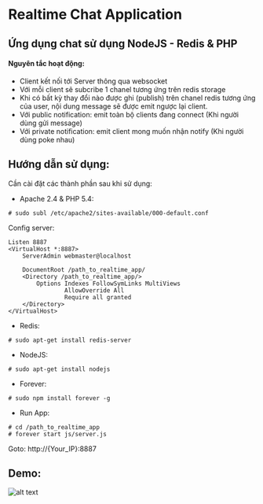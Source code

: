 Realtime Chat Application
========

## Ứng dụng chat sử dụng NodeJS - Redis & PHP
#### Nguyên tắc hoạt động:
- Client kết nối tới Server thông qua websocket
- Với mỗi client sẽ subcribe 1 chanel tương ứng trên redis storage
- Khi có bất kỳ thay đổi nào được ghi (publish) trên chanel redis tương ứng của user, nội dung message sẽ được emit ngược lại client.
- Với public notification: emit toàn bộ clients đang connect (Khi người dùng gửi message)
- Với private notification: emit client mong muốn nhận notify (Khi người dùng poke nhau)

## Hướng dẫn sử dụng:
Cần cài đặt các thành phần sau khi sử dụng:
- Apache 2.4 & PHP 5.4:
```
# sudo subl /etc/apache2/sites-available/000-default.conf
```
Config server:
```
Listen 8887
<VirtualHost *:8887>
	ServerAdmin webmaster@localhost

	DocumentRoot /path_to_realtime_app/
	<Directory /path_to_realtime_app/>
		Options Indexes FollowSymLinks MultiViews
                AllowOverride All
                Require all granted
	</Directory>
</VirtualHost>
```
- Redis:
```
# sudo apt-get install redis-server
```
- NodeJS:
```
# sudo apt-get install nodejs
```
- Forever:
```
# sudo npm install forever -g
```
- Run App:
```
# cd /path_to_realtime_app
# forever start js/server.js
```
Goto: http://{Your_IP}:8887

## Demo:
![alt text](http://gyazo.framgia.com/4oo.jpg "Demo app")

